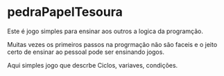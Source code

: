 pedraPapelTesoura
=================

Este é jogo simples para ensinar aos outros a logica da programção.


Muitas vezes os primeiros passos na progrmação não são faceis e o jeito certo de ensinar ao pessoal pode ser ensinando jogos.

Aqui simples jogo que descrbe Ciclos, variaves, condições.
